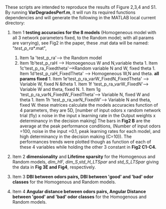These scripts are intended to reproduce the results of Figure 2,3,4 and S1. 
By running **VarDegradesPerf.m**, it will run its required functions dependencies and will generate the following in the MATLAB local current directory:

1. Item 1 **testing accuracies for the 8 models** (Homogeneous model with all 3 network parameters fixed, to the Random model; with all params are varrying), see Fig2 in the paper, these .mat data will be named: "*test_p_ra**.mat", 
   1. Item 1a 'test_p_ra'--> the Random model
   1. Item 1b'test_p_raH --> Homoegenous W and N,variable theta
                                          1. Item 1c'test_p_ra_Fixedtheta'-->Random variable N and W, fixed theta
                                          1. Item 1d'test_p_raH_FixedTheta' --> Homogeneous W,N and theta. **all params fixed**
                                          1. Item 1e'test_p_ra_varW_FixedN_FixedTheta' --> Variable W, fixed N &theta
                                          1. Item 1f 'test_p_ra_varW_FixedN'--> Variable W and theta, fixed N. 
                                          1. Item 1g 'test_p_ra_varN_FixedW_FixedTheta'--> Variable N, fixed W and theta
                                          1. Item 1h 'test_p_ra_varN_FixedW'--> Variable N and theta, fixed W.
       these matrices calculate the models accuracies function of 4 parameters, they are 5D, [number of input odors x random network trial (fly) x noise in the input x learning rate in the Output weights x determinancy in the decision making] 
       The bars in **Fig2 B** are the average at the peak performance conditions, (Number of input odors =100, noise in the input =0.1, peak learning rates for each model, and high determinancy in the decision making (C=10)). The performances trends were plotted though as function of each of these 4 variables while holding the other 3 constant in **Fig2 C1-C4.** 
                                          
1. Item 2 **dimensionality** and **Lifetime sparsity** for the Homogenous and Random models, *dim_HF, dim_S*,*std_H_LTSpar* and *std_S_LTSpar* giving the data in **Fig 3E and Fig4**, respectively.
1. Item 3 **DBI between odors pairs, DBI between 'good' and 'bad' odor classes** for the Homogenous and Random models. 
1. Item 4 **Angular distance between odors pairs, Angular Distance between 'good' and 'bad' odor classes** for the Homogenous and Random models.




